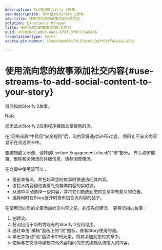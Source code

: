 ```yaml
---
description: 将流指向Storify 2故事。
seo-description: 将流指向Storify 2故事。
seo-title: 使用流向您的故事添加社交内容
solution: Experience Manager
title: 使用流向您的故事添加社交内容
uuid: 4999c880-a896-4ad2-bf8f-3fd9736a64d6
translation-type: tm+mt
source-git-commit: 67aeb3de964473b326c88c3a3f81ff48a6a12652

---
```



# 使用流向您的故事添加社交内容{#use-streams-to-add-social-content-to-your-story}

将流指向Storify 2故事。

>[!NOTE]
>
>您无法从Storify 2应用程序编辑文章使用的流。

在“网络设置”中启用“安全规则”后，流内容将通过SAFE过滤。 将阻止不安全内容显示在流选项卡中。

要编辑或关闭流，请转到Livefyre Engagement cloud的“流”部分。 有关如何编辑、删除和关闭流的详细信息，请参阅管理流。

在文章中使用流可以：

* 提前准备流，并在起草您的故事时快速访问其内容。
* 直接从内容窗格查看社交媒体内容的实时源。
* 从流中手动选择一些内容，并将它们拖放到您的文章中有意义的位置。
* 选择何时在Story展开时发布包含流内容的帖子。

在使用流向您的文章添加社交内容之前，必须先创建流。 要将流指向故事：

1. 创建流。
1. 将流应用于新的或现有的Storify 2应用程序。
1. 通过单击“编辑”面板上的“流”图标，查看Story使用的流。
1. 单击并拖动“流”选项卡中的元素，将其添加到您的文章中。
1. 使用与在文章中编辑其他内容相同的方式编辑从流插入的内容。
